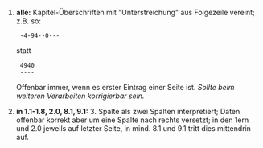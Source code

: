 1. **alle:** Kapitel-Überschriften mit "Unterstreichung" aus Folgezeile vereint; z.B. so:

        -4-94--0---

    statt

        4940
        ----

    Offenbar immer, wenn es erster Eintrag einer Seite ist. *Sollte beim weiteren Verarbeiten korrigierbar sein.*

2. **in 1.1-1.8, 2.0, 8.1, 9.1:** 3. Spalte als zwei Spalten interpretiert; Daten offenbar korrekt aber um eine Spalte nach rechts versetzt; in den 1ern und 2.0 jeweils auf letzter Seite, in mind. 8.1 und 9.1 tritt dies mittendrin auf.
